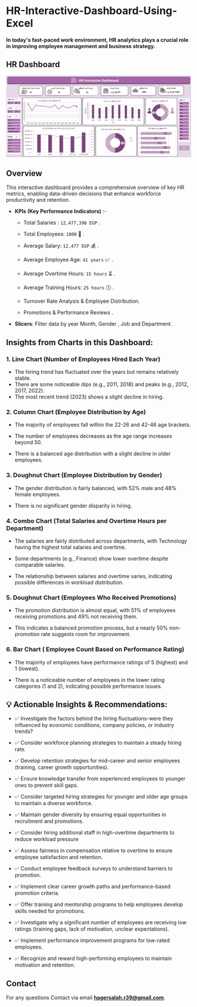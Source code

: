 # HR-Interactive-Dashboard-Using-Excel
#### In today's fast-paced work environment, HR analytics plays a crucial role in improving employee management and business strategy.

## HR Dashboard


![Dashboard Screenshot](https://github.com/HagerSalahRamadan/HR-Interactive-Dashboard-Using-Excel/blob/main/HR_Dashboard_Screenshot.PNG)


## **Overview**
 This interactive dashboard provides a comprehensive overview of key HR metrics, enabling data-driven decisions that enhance workforce productivity and retention.
 
- **KPIs (Key Performance Indicators)** :-

   - Total Salaries : `12,477,398 EGP` . 

   - Total Employees: `1000`  👥 .
 
   - Average Salary:  `12,477 EGP` 💰 . 
 
   - Average Employee Age: `41 years` 📈 . 
     
   - Average Overtime Hours: `15 hours` ⏳ .

   - Average Training Hours: `25 hours` 🕔 .
 
   - Turnover Rate Analysis & Employee Distribution.

   - Promotions & Performance Reviews .
  
- **Slicers**: Filter data by year Month, Gender , Job and Department. 



  
## Insights from Charts in this Dashboard:

### 1. Line Chart (Number of Employees Hired Each Year)

   - The hiring trend has fluctuated over the years but remains relatively stable.
   - There are some noticeable dips (e.g., 2011, 2018) and peaks (e.g., 2012, 2017, 2022).
   - The most recent trend (2023) shows a slight decline in hiring.


### 2. Column Chart (Employee Distribution by Age)

   - The majority of employees fall within the 22-26 and 42-46 age brackets.

   - The number of employees decreases as the age range increases beyond 50.

   - There is a balanced age distribution with a slight decline in older employees.
   


### 3. Doughnut Chart (Employee Distribution by Gender)

   - The gender distribution is fairly balanced, with 52% male and 48% female employees.

   - There is no significant gender disparity in hiring.



### 4. Combo Chart (Total Salaries and Overtime Hours per Department)

   - The salaries are fairly distributed across departments, with Technology having the highest total salaries and overtime.

   - Some departments (e.g., Finance) show lower overtime despite comparable salaries.

   - The relationship between salaries and overtime varies, indicating possible differences in workload distribution.


### 5. Doughnut Chart (Employees Who Received Promotions)

   - The promotion distribution is almost equal, with 51% of employees receiving promotions and 49% not receiving them.

   - This indicates a balanced promotion process, but a nearly 50% non-promotion rate suggests room for improvement.



### 6. Bar Chart ( Employee Count Based on Performance Rating)

   - The majority of employees have performance ratings of 5 (highest) and 1 (lowest).

   - There is a noticeable number of employees in the lower rating categories (1 and 2), indicating possible performance issues.


  
## 💡 Actionable Insights & Recommendations:

  - ✅ Investigate the factors behind the hiring fluctuations-were they influenced by economic conditions, company policies, or industry trends?
  
  - ✅ Consider workforce planning strategies to maintain a steady hiring rate.

  - ✅ Develop retention strategies for mid-career and senior employees (training, career growth opportunities).

  - ✅ Ensure knowledge transfer from experienced employees to younger ones to prevent skill gaps.

  - ✅ Consider targeted hiring strategies for younger and older age groups to maintain a diverse workforce.

  - ✅ Maintain gender diversity by ensuring equal opportunities in recruitment and promotions.

  - ✅ Consider hiring additional staff in high-overtime departments to reduce workload pressure 

  - ✅ Assess fairness in compensation relative to overtime to ensure employee satisfaction and retention.

  - ✅ Conduct employee feedback surveys to understand barriers to promotion.

  - ✅ Implement clear career growth paths and performance-based promotion criteria.

  - ✅ Offer training and mentorship programs to help employees develop skills needed for promotions.

  - ✅ Investigate why a significant number of employees are receiving low ratings (training gaps, lack of motivation, unclear expectations).

  - ✅ Implement performance improvement programs for low-rated employees.

  - ✅ Recognize and reward high-performing employees to maintain motivation and retention.


  

## Contact

For any questions Contact via email **hagersalah.r39@gmail.com**.



